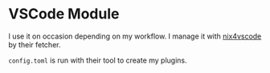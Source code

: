 # VSCode Module

I use it on occasion depending on my workflow.  I manage it with [nix4vscode](https://github.com/nix-community/nix4vscode) by their fetcher.

`config.toml` is run with their tool to create my plugins.